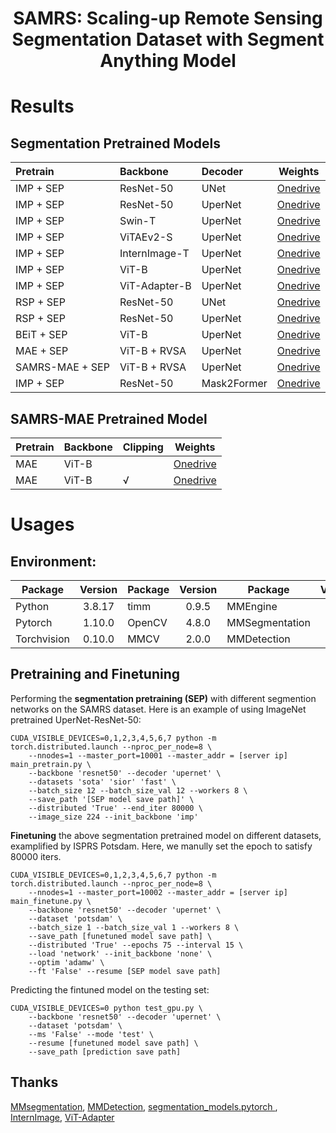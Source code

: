 
<h1 align="center"> SAMRS: Scaling-up Remote Sensing Segmentation Dataset with Segment Anything Model </h1>

# Results

## Segmentation Pretrained Models

| Pretrain | Backbone | Decoder | Weights |
| :----- | :----- | :----- | :-----:|
| IMP + SEP | ResNet-50 | UNet | [Onedrive](https://1drv.ms/u/s!AimBgYV7JjTlgclq6p_ic9dg8QhMtg?e=dRmqdy) |
| IMP + SEP | ResNet-50 | UperNet | [Onedrive](https://1drv.ms/u/s!AimBgYV7JjTlgclrvwsXrhGR0kN0tg?e=fbE39F) | 
| IMP + SEP | Swin-T | UperNet | [Onedrive](https://1drv.ms/u/s!AimBgYV7JjTlgclvnpQmjnm8feMr3Q?e=cvNLgb) | 
| IMP + SEP | ViTAEv2-S | UperNet | [Onedrive](https://1drv.ms/u/s!AimBgYV7JjTlgcluCxAmKWYwjEi44g?e=3yXpFZ) |
| IMP + SEP | InternImage-T | UperNet | [Onedrive](https://1drv.ms/u/s!AimBgYV7JjTlgclttXw6eAw_xI8y9Q?e=odCb5A) |
| IMP + SEP | ViT-B | UperNet | [Onedrive](https://1drv.ms/u/s!AimBgYV7JjTlgclxUGEZ4aIY5oR3gg?e=p1S93m) |
| IMP + SEP | ViT-Adapter-B | UperNet | [Onedrive](https://1drv.ms/u/s!AimBgYV7JjTlgclyZSfoCA0BMnFiQw?e=TLt1qI) | 
| RSP + SEP | ResNet-50 | UNet | [Onedrive](https://1drv.ms/u/s!AimBgYV7JjTlgclpSeyfreAN0hO66Q?e=6r7tjp)  | 
| RSP + SEP | ResNet-50 | UperNet | [Onedrive](https://1drv.ms/u/s!AimBgYV7JjTlgclsik11TTIT7L_VWw?e=nF8ws4) | 
| BEiT + SEP | ViT-B | UperNet | [Onedrive](https://1drv.ms/u/s!AimBgYV7JjTlgclw8bK-fkLZTQq_sA?e=WpDKbd) |
| MAE  + SEP | ViT-B + RVSA | UperNet | [Onedrive](https://1drv.ms/u/s!AimBgYV7JjTlgcl0gojng2CzeHVohQ?e=Ynr6Aq)  | 
| SAMRS-MAE + SEP | ViT-B + RVSA | UperNet | [Onedrive](https://1drv.ms/u/s!AimBgYV7JjTlgcl1XGhIPz9NIfBSqg?e=9sovVo) | 
| IMP + SEP | ResNet-50 | Mask2Former | [Onedrive](https://1drv.ms/u/s!AimBgYV7JjTlgclzhjljnG4Q2S2xKQ?e=I8jcOw) |

## SAMRS-MAE Pretrained Model

| Pretrain | Backbone | Clipping | Weights |
| :----- | :----- | :----- | :-----:|
| MAE | ViT-B |   | [Onedrive](https://1drv.ms/u/s!AimBgYV7JjTlgcl2bCi1g_0oI0A9Qw?e=D5uqI4) | 
| MAE | ViT-B | √  | [Onedrive](https://1drv.ms/u/s!AimBgYV7JjTlgcl318C5gq17UQgzOA?e=IDkLIh) | 
# Usages

## Environment:
| Package | Version | Package | Version | Package | Version |
| ----- | :-----: | ----- | :-----: | ----- | :-----: |
| Python | 3.8.17 | timm | 0.9.5 | MMEngine | 0.8.4 |
| Pytorch | 1.10.0 | OpenCV | 4.8.0 | MMSegmentation |1.0.0 |
| Torchvision | 0.10.0 | MMCV | 2.0.0 | MMDetection | 3.1.0 |

## Pretraining and Finetuning

Performing the **segmentation pretraining (SEP)** with different segmention networks on the SAMRS dataset. Here is an example of using ImageNet pretrained UperNet-ResNet-50:

```
CUDA_VISIBLE_DEVICES=0,1,2,3,4,5,6,7 python -m torch.distributed.launch --nproc_per_node=8 \
    --nnodes=1 --master_port=10001 --master_addr = [server ip] main_pretrain.py \
    --backbone 'resnet50' --decoder 'upernet' \
    --datasets 'sota' 'sior' 'fast' \
    --batch_size 12 --batch_size_val 12 --workers 8 \
    --save_path '[SEP model save path]' \
    --distributed 'True' --end_iter 80000 \
    --image_size 224 --init_backbone 'imp'
```

**Finetuning** the above segmentation pretrained model on different datasets, examplified by ISPRS Potsdam. Here, we manully set the epoch to satisfy 80000 iters.

```
CUDA_VISIBLE_DEVICES=0,1,2,3,4,5,6,7 python -m torch.distributed.launch --nproc_per_node=8 \
    --nnodes=1 --master_port=10002 --master_addr = [server ip] main_finetune.py \
    --backbone 'resnet50' --decoder 'upernet' \
    --dataset 'potsdam' \
    --batch_size 1 --batch_size_val 1 --workers 8 \
    --save_path [funetuned model save path] \
    --distributed 'True' --epochs 75 --interval 15 \
    --load 'network' --init_backbone 'none' \
    --optim 'adamw' \
    --ft 'False' --resume [SEP model save path]
```

Predicting the fintuned model on the testing set:

```
CUDA_VISIBLE_DEVICES=0 python test_gpu.py \
    --backbone 'resnet50' --decoder 'upernet' \
    --dataset 'potsdam' \
	--ms 'False' --mode 'test' \
    --resume [funetuned model save path] \
    --save_path [prediction save path]
```

## Thanks

[MMsegmentation](https://github.com/open-mmlab/mmsegmentation), [MMDetection](https://github.com/open-mmlab/mmdetection), [segmentation_models.pytorch
](https://github.com/qubvel/segmentation_models.pytorch), [InternImage](https://github.com/OpenGVLab/InternImage), [ViT-Adapter](https://github.com/czczup/ViT-Adapter)